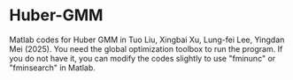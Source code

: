 # Huber-GMM
Matlab codes for Huber GMM in Tuo Liu, Xingbai Xu, Lung-fei Lee, Yingdan Mei (2025). You need the global optimization toolbox to run the program. If you do not have it, you can modify the codes slightly to use "fminunc" or "fminsearch" in Matlab.
